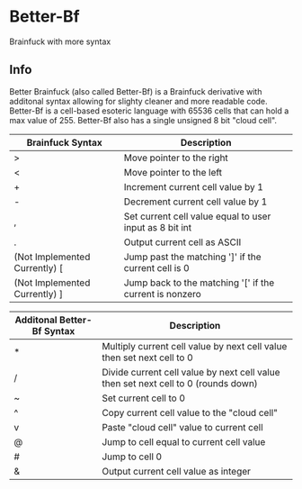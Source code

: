 # Better-Bf
Brainfuck with more syntax

Info
-
Better Brainfuck (also called Better-Bf) is a Brainfuck derivative with additonal syntax allowing for slighty cleaner and more readable code. Better-Bf is a cell-based esoteric language with 65536 cells that can hold a max value of 255. Better-Bf also has a single unsigned 8 bit "cloud cell".

| Brainfuck Syntax | Description |
| --- | --- |
| > | Move pointer to the right |
| < | Move pointer to the left |
| + | Increment current cell value by 1 |
| - | Decrement current cell value by 1 |
| , | Set current cell value equal to user input as 8 bit int |
| . | Output current cell as ASCII |
| (Not Implemented Currently) [ | Jump past the matching ']' if the current cell is 0  |
| (Not Implemented Currently) ] | Jump back to the matching '[' if the current is nonzero |


| Additonal Better-Bf Syntax | Description |
| --- | --- |
| * | Multiply current cell value by next cell value then set next cell to 0 |
| / | Divide current cell value by next cell value then set next cell to 0 (rounds down) |
| ~ | Set current cell to 0 |
| ^ | Copy current cell value to the "cloud cell"|
| v | Paste "cloud cell" value to current cell|
| @ | Jump to cell equal to current cell value |
| # | Jump to cell 0 |
| & | Output current cell value as integer |
